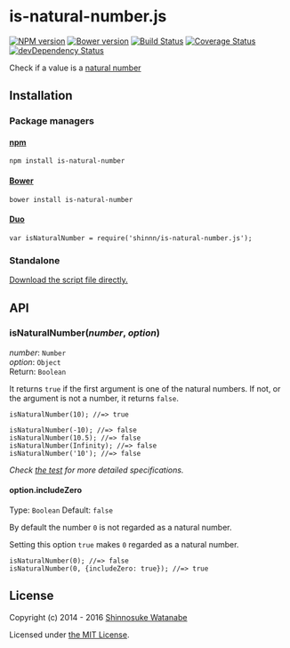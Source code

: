 is-natural-number.js
====================

[![NPM version](https://img.shields.io/npm/v/is-natural-number.svg)](https://www.npmjs.com/package/is-natural-number) [![Bower version](https://img.shields.io/bower/v/is-natural-number.svg)](https://github.com/shinnn/is-natural-number.js/releases) [![Build Status](https://travis-ci.org/shinnn/is-natural-number.js.svg)](https://travis-ci.org/shinnn/is-natural-number.js) [![Coverage Status](https://img.shields.io/coveralls/shinnn/is-natural-number.js.svg)](https://coveralls.io/r/shinnn/is-natural-number.js?branch=master) [![devDependency Status](https://david-dm.org/shinnn/is-natural-number.js/dev-status.svg)](https://david-dm.org/shinnn/is-natural-number.js#info=devDependencies)

Check if a value is a [natural number](https://wikipedia.org/wiki/Natural_number)

Installation
------------

### Package managers

#### [npm](https://www.npmjs.com/)

    npm install is-natural-number

#### [Bower](http://bower.io/)

    bower install is-natural-number

#### [Duo](http://duojs.org/)

    var isNaturalNumber = require('shinnn/is-natural-number.js');

### Standalone

[Download the script file directly.](https://raw.githubusercontent.com/shinnn/is-natural-number.js/master/is-natural-number.js)

API
---

### isNaturalNumber(*number*, *option*)

*number*: `Number`  
*option*: `Object`  
Return: `Boolean`

It returns `true` if the first argument is one of the natural numbers. If not, or the argument is not a number, it returns `false`.

    isNaturalNumber(10); //=> true

    isNaturalNumber(-10); //=> false
    isNaturalNumber(10.5); //=> false
    isNaturalNumber(Infinity); //=> false
    isNaturalNumber('10'); //=> false

*Check [the test](./test.js) for more detailed specifications.*

#### option.includeZero

Type: `Boolean` Default: `false`

By default the number `0` is not regarded as a natural number.

Setting this option `true` makes `0` regarded as a natural number.

    isNaturalNumber(0); //=> false
    isNaturalNumber(0, {includeZero: true}); //=> true

License
-------

Copyright (c) 2014 - 2016 [Shinnosuke Watanabe](https://github.com/shinnn)

Licensed under [the MIT License](./LICENSE).
